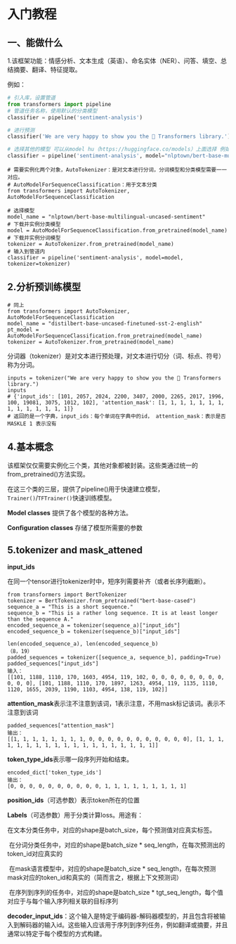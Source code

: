 # 入门教程

## 一、能做什么

1.该框架功能：情感分析、文本生成（英语）、命名实体（NER）、问答、填空、总结摘要、翻译、特征提取。

例如：

```python
# 引入库，设置管道
from transformers import pipeline
# 管道任务名称，使用默认的分类模型
classifier = pipeline('sentiment-analysis')

# 进行预测
classifier('We are very happy to show you the 🤗 Transformers library.')

# 选择其他的模型 可以从model hu（https://huggingface.co/models）上面选择 例如选择nlptown/bert-base-multilingual-uncased-sentiment。也可以用本地文件代替
classifier = pipeline('sentiment-analysis', model="nlptown/bert-base-multilingual-uncased-sentiment")
```

```
# 需要实例化两个对象，AutoTokenizer：是对文本进行分词，分词模型和分类模型需要一一对应。
# AutoModelForSequenceClassification：用于文本分类
from transformers import AutoTokenizer, AutoModelForSequenceClassification

# 选择模型
model_name = "nlptown/bert-base-multilingual-uncased-sentiment"
# 下载并实例分类模型
model = AutoModelForSequenceClassification.from_pretrained(model_name)
# 下载并实例分词模型
tokenizer = AutoTokenizer.from_pretrained(model_name)
# 输入到管道内
classifier = pipeline('sentiment-analysis', model=model, tokenizer=tokenizer)
```

## 2.分析预训练模型

```
# 同上
from transformers import AutoTokenizer, AutoModelForSequenceClassification
model_name = "distilbert-base-uncased-finetuned-sst-2-english"
pt_model = AutoModelForSequenceClassification.from_pretrained(model_name)
tokenizer = AutoTokenizer.from_pretrained(model_name)
```

分词器（tokenizer）是对文本进行预处理，对文本进行切分（词、标点、符号）称为分词。

```
inputs = tokenizer("We are very happy to show you the 🤗 Transformers library.")
inputs
# {'input_ids': [101, 2057, 2024, 2200, 3407, 2000, 2265, 2017, 1996, 100, 19081, 3075, 1012, 102], 'attention_mask': [1, 1, 1, 1, 1, 1, 1, 1, 1, 1, 1, 1, 1, 1]}
# 返回的是一个字典，input_ids：每个单词在字典中的id， attention_mask：表示是否MASKLE 1 表示没有
```















## 4.基本概念

该框架仅仅需要实例化三个类，其他对象都被封装。这些类通过统一的from_pretrained()方法实现。

在这三个类的三层，提供了pipeline()用于快速建立模型，`Trainer()`/`TFTrainer()`快速训练模型。

**Model classes** 提供了各个模型的各种方法。

**Configuration classes** 存储了模型所需要的参数



## 5.tokenizer and mask_attened

**input_ids**

在同一个tensor进行tokenizer时中，短序列需要补齐（或者长序列截断）。

```
from transformers import BertTokenizer
tokenizer = BertTokenizer.from_pretrained("bert-base-cased")
sequence_a = "This is a short sequence."
sequence_b = "This is a rather long sequence. It is at least longer than the sequence A."
encoded_sequence_a = tokenizer(sequence_a)["input_ids"]
encoded_sequence_b = tokenizer(sequence_b)["input_ids"]
```

```
len(encoded_sequence_a), len(encoded_sequence_b)
（8，19）
padded_sequences = tokenizer([sequence_a, sequence_b], padding=True)
padded_sequences["input_ids"]
输入：
[[101, 1188, 1110, 170, 1603, 4954, 119, 102, 0, 0, 0, 0, 0, 0, 0, 0, 0, 0, 0], [101, 1188, 1110, 170, 1897, 1263, 4954, 119, 1135, 1110, 1120, 1655, 2039, 1190, 1103, 4954, 138, 119, 102]]
```

**attention_mask**表示注不注意到该词，1表示注意，不用mask标记该词。表示不注意到该词

```
padded_sequences["attention_mask"]
输出：
[[1, 1, 1, 1, 1, 1, 1, 1, 0, 0, 0, 0, 0, 0, 0, 0, 0, 0, 0], [1, 1, 1, 1, 1, 1, 1, 1, 1, 1, 1, 1, 1, 1, 1, 1, 1, 1, 1]]
```

**token_type_ids**表示哪一段序列开始和结束。

```
encoded_dict['token_type_ids']
输出：
[0, 0, 0, 0, 0, 0, 0, 0, 0, 0, 1, 1, 1, 1, 1, 1, 1, 1, 1]
```

**position_ids**（可选参数）表示token所在的位置

**Labels**（可选参数）用于分类计算loss。用途有：

​	在文本分类任务中，对应的shape是batch_size，每个预测值对应真实标签。

​	在分词分类任务中，对应的shape是batch_size * seq_length，在每次预测出的token_id对应真实的

​	在mask语言模型中，对应的shape是batch_size * seq_length，在每次预测mask对应的token_id和真实的（简而言之，根据上下文预测词）

​	在序列到序列的任务中，对应的shape是batch_size * tgt_seq_length，每个值对应于与每个输入序列相关联的目标序列

**decoder_input_ids**：这个输入是特定于编码器-解码器模型的，并且包含将被输入到解码器的输入id。这些输入应该用于序列到序列任务，例如翻译或摘要，并且通常以特定于每个模型的方式构建。